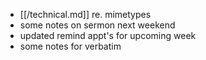 - [[/technical.md]] re. mimetypes
- some notes on sermon next weekend
- updated remind appt's for upcoming week
- some notes for verbatim

